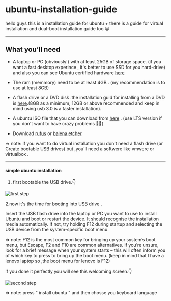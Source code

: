 # ubuntu-installation-guide
hello guys this is a installation guide for ubuntu + there is a guide for virtual installation and dual-boot installation guide too 😀

****

## What you’ll need

- A laptop or PC (obviously!) with at least 25GB of storage space. (if you want a fast desktop experince , it's better to use SSD for you hard-drive) and also you can see Ubuntu certified hardware [here](https://ubuntu.com/certified?q=&limit=20&category=Desktop&category=Laptop)

- The ram (memmory) need to be at least 4GB . (my recommendation is to use at least 8GB)

- A flash drive or a DVD disk .the installation guid for installing from a DVD is [here](https://ubuntu.com/tutorials/burn-a-dvd-on-windows#1-overview).(8GB as a minimum, 12GB or above recommended and keep in mind using usb 3.0 is a faster installation).

- A ubuntu ISO file that you can download from [here](https://ubuntu.com/download/desktop) . (use LTS version if you don't want to have crazy problems 😵‍💫)

- Download [rufus](https://rufus.ie/en/) or [balena etcher](https://www.balena.io/etcher)

=> note: if you want to do virtual installation you don't need a flash drive (or Create bootable USB drives) but ,you'll need a softwere like vmwere or virtualbox .

****

#### simple ubuntu installation

1. first bootable the USB drive.👇

![first step](https://assets.ubuntu.com/v1/a40f15d2-select-iso.png?_ga=2.100016350.152429071.1674276244-235291734.1674276244)


2.now it's the time for booting into USB drive .

Insert the USB flash drive into the laptop or PC you want to use to install Ubuntu and boot or restart the device. It should recognise the installation media automatically. If not, try holding F12 during startup and selecting the USB device from the system-specific boot menu.

=> note: F12 is the most common key for bringing up your system’s boot menu, but Escape, F2 and F10 are common alternatives. If you’re unsure, look for a brief message when your system starts – this will often inform you of which key to press to bring up the boot menu. (keep in mind that I have a lenovo laptop so ,the boot menu for lenovo is F12)

if you done it perfectly you will see this welcoming screen.👇

![second step](https://assets.ubuntu.com/v1/6855ab78-welcome-screen.png?_ga=2.95749340.152429071.1674276244-235291734.1674276244)


=> note: press " install ubuntu " and then chosse you keyboard language 
